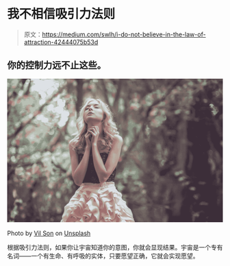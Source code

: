 # 我不相信吸引力法则

> 原文：<https://medium.com/swlh/i-do-not-believe-in-the-law-of-attraction-42444075b53d>

## 你的控制力远不止这些。

![](img/15634bf969b4de26f7ca16e0e1d8732d.png)

Photo by [Vil Son](https://unsplash.com/@vilson?utm_source=medium&utm_medium=referral) on [Unsplash](https://unsplash.com?utm_source=medium&utm_medium=referral)

根据吸引力法则，如果你让宇宙知道你的意图，你就会显现结果。宇宙是一个专有名词——一个有生命、有呼吸的实体，只要愿望正确，它就会实现愿望。